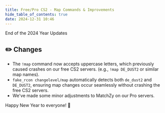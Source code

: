 ```yaml
---
title: Free/Pro CS2 - Map Commands & Improvements
hide_table_of_contents: true
date: 2024-12-31 10:46
---
```


End of the 2024 Year Updates<br/>

## ✏️  Changes
- The `!map` command now accepts uppercase letters, which previously caused crashes on our free CS2 servers. (e.g., `!map DE_DUST2` or similar map names).
- `fake_rcon changelevel/map` automatically detects both `de_dust2` and `DE_DUST2`, ensuring map changes occur seamlessly without crashing the free CS2 servers.
- We've made some minor adjustments to MatchZy on our Pro servers.

Happy New Year to everyone! 🎉
